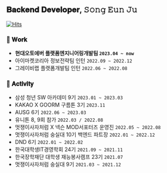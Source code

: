 ## 𝐁𝐚𝐜𝐤𝐞𝐧𝐝 𝐃𝐞𝐯𝐞𝐥𝐨𝐩𝐞𝐫, 𝚂𝚘𝚗𝚐 𝙴𝚞𝚗 𝙹𝚞

[![Hits](https://hits.seeyoufarm.com/api/count/incr/badge.svg?url=https%3A%2F%2Fgithub.com%2FSong-EunJu&count_bg=%233FB5E7&title_bg=%23000000&icon=ghostery.svg&icon_color=%23FFFFFF&title=%EB%B0%A9%EB%AC%B8%ED%95%9C%EA%B1%B0+%EB%93%A4%EC%BC%B0+%EC%86%A1&edge_flat=false)](https://hits.seeyoufarm.com)

### 🌊 𝐖𝐨𝐫𝐤
- <b>현대오토에버 플랫폼엔지니어링개발팀 `2023.04 ~ now`</b>
- 아이마켓코리아 정보전략팀 인턴 `2022.09 ~ 2022.12`
- 그레이비랩 플랫폼개발팀 인턴 `2022.06 ~ 2022.08`

### 👻 𝐀𝐜𝐭𝐢𝐯𝐢𝐭𝐲
- 삼성 청년 SW 아카데미 9기 `2023.01 ~ 2023.03`
- KAKAO X GOORM 구름톤 3기 `2023.11`
- AUSG 6기 `2022.06 ~ 2023.03`
- 유니톤 8, 9회 참가 `2022.03 / 2022.08`
- 멋쟁이사자처럼 X 넥슨 MOD서포터즈 운영진 `2022.05 ~ 2022.08`
- 멋쟁이사자처럼 숭실대 10기 백엔드 파트장 `2022.01 ~ 2022.12`
- DND 6기 `2022.01 ~ 2022.02`
- 한국대학생IT경영학회 24기 `2021.09 ~ 2021.11`
- 한국장학재단 대학생 재능봉사캠프 23기 `2021.07`
- 멋쟁이사자처럼 숭실대 9기 `2021.03 ~ 2021.12`
